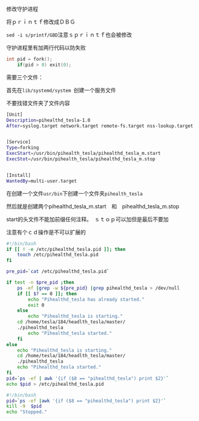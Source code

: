 修改守护进程



将ｐｒｉｎｔｆ修改成ＤＢＧ

`sed -i s/printf/GBD`注意ｓｐｒｉｎｔｆ也会被修改

守护进程里有加两行代码以防失败

```c
int pid = fork();
    if(pid > 0) exit(0);
```



需要三个文件：

首先在`lib/systemd/system `创建一个服务文件

不要找错文件夹了文件内容

````bash
[Unit]
Description=pihealthd_tesla-1.0
After=syslog.target network.target remote-fs.target nss-lookup.target


[Service]
Type=forking
ExecStart=/usr/bin/pihealth_tesla/pihealthd_tesla_m.start
ExecStot=/usr/bin/pihealth_tesla/pihealthd_tesla_m.stop


[Install]
WantedBy=multi-user.target


````

在创建一个文件`usr/bin`下创建一个文件夹`pihealth_tesla`

然后就是创建两个pihealthd_tesla_m.start　和　pihealthd_tesla_m.stop

start的头文件不能加前缀任何注释。　ｓｔｏｐ可以加但是最后不要加

注意有个ｃｄ操作是不可以扩展的

```bash
#!/bin/bash
if [[ ! -e /etc/pihealthd_tesla.pid ]]; then
    touch /etc/pihealthd_tesla.pid
fi 

pre_pid=`cat /etc/pihealthd_tesla.pid`

if test -n $pre_pid ;then 
    ps -ef |grep -w ${pre_pid} |grep pihealthd_tesla > /dev/null 
    if [[ $? == 0 ]]; then
        echo "Pihealthd_tesla has already started."
        exit 0
    else
        echo "Pihealthd_tesla is starting."
	cd /home/tesla/184/headlth_tesla/master/
	./pihealthd_tesla  
        echo "Pihealthd_tesla started."
    fi 
else 
    echo "Pihealthd_tesla is starting."
    cd /home/tesla/184/headlth_tesla/master/
    ./pihealthd_tesla
    echo "Pihealthd_tesla started."
fi 
pid=`ps -ef | awk '{if ($8 == "pihealthd_tesla") print $2}'`
echo $pid > /etc/pihealthd_tesla.pid

```





````bash
#!/bin/bash  
pid=`ps -ef |awk '{if ($8 == "pihealthd_tesla") print $2}'`
kill -9  $pid
echo "Stopped."
````

